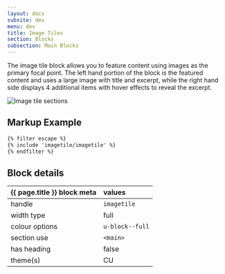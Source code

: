 ```yaml
---
layout: docs
subsite: dev
menu: dev
title: Image Tiles
section: Blocks
subsection: Main Blocks
---
```


The image tile block allows you to feature content using images as the primary focal point. The left hand portion of the block is the featured content and uses a large image with title and excerpt, while the right hand side displays 4 additional items with hover effects to reveal the excerpt.

<img src="https://cu-rds.s3.amazonaws.com/docs/assets/imagetile.png"  alt="Image tile sections">

## Markup Example
```html
{% filter escape %}
{% include 'imagetile/imagetile' %}
{% endfilter %}
```

## Block details

| {{ page.title }} block meta | values          |
| :-------------------------- | :-------------- |
| handle                      | `imagetile`     |
| width type                  | full            |
| colour options              | `u-block--full` |
| section use                 | `<main>`        |
| has heading                 | false           |
| theme(s)                    | CU              |
